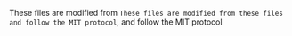 These files are modified from `These files are modified from these files and follow the MIT protocol`, 
and follow the MIT protocol

